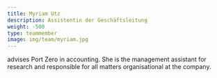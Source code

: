```yaml
---
title: Myriam Utz
description: Assistentin der Geschäftsleitung
weight: -500
type: teammember
image: img/team/myriam.jpg
---
```

advises Port Zero in accounting. She is the management assistant for research and responsible for all matters organisational at the company.
